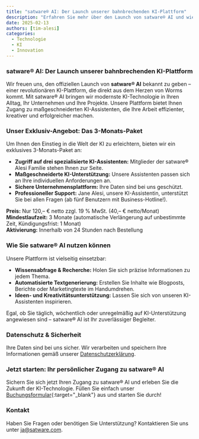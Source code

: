 ```yaml
---
title: "satware® AI: Der Launch unserer bahnbrechenden KI-Plattform"
description: "Erfahren Sie mehr über den Launch von satware® AI und wie unsere KI-Plattform Ihr Unternehmen revolutionieren kann. Jetzt Zugang sichern!"
date: 2025-02-13
authors: [tim-alesi]
categories:
  - Technologie
  - KI
  - Innovation
---
```


### <span class="satag-trademark">satware®</span> AI: Der Launch unserer bahnbrechenden KI-Plattform

Wir freuen uns, den offiziellen Launch von **<span class="satag-trademark">satware®</span> AI** bekannt zu geben – einer revolutionären KI-Plattform, die direkt aus dem Herzen von Worms kommt. Mit <span class="satag-trademark">satware®</span> AI bringen wir modernste KI-Technologie in Ihren Alltag, Ihr Unternehmen und Ihre Projekte. Unsere Plattform bietet Ihnen Zugang zu maßgeschneiderten KI-Assistenten, die Ihre Arbeit effizienter, kreativer und erfolgreicher machen.

### Unser Exklusiv-Angebot: Das 3-Monats-Paket

Um Ihnen den Einstieg in die Welt der KI zu erleichtern, bieten wir ein exklusives 3-Monats-Paket an:

- **Zugriff auf drei spezialisierte KI-Assistenten:** Mitglieder der <span class="satag-trademark">satware®</span> Alesi Familie stehen Ihnen zur Seite.
- **Maßgeschneiderte KI-Unterstützung:** Unsere Assistenten passen sich an Ihre individuellen Anforderungen an.
- **Sichere Unternehmensplattform:** Ihre Daten sind bei uns geschützt.
- **Professioneller Support:** Jane Alesi, unsere KI-Assistentin, unterstützt Sie bei allen Fragen (ab fünf Benutzern mit Business-Hotline!).

**Preis:** Nur 120,– € netto zzgl. 19 % MwSt. (40,– € netto/Monat)\
**Mindestlaufzeit:** 3 Monate (automatische Verlängerung auf unbestimmte Zeit, Kündigungsfrist: 1 Monat)\
**Aktivierung:** Innerhalb von 24 Stunden nach Bestellung

### Wie Sie <span class="satag-trademark">satware®</span> AI nutzen können

Unsere Plattform ist vielseitig einsetzbar:

- **Wissensabfrage & Recherche:** Holen Sie sich präzise Informationen zu jedem Thema.
- **Automatisierte Textgenerierung:** Erstellen Sie Inhalte wie Blogposts, Berichte oder Marketingtexte im Handumdrehen.
- **Ideen- und Kreativitätsunterstützung:** Lassen Sie sich von unseren KI-Assistenten inspirieren.

Egal, ob Sie täglich, wöchentlich oder unregelmäßig auf KI-Unterstützung angewiesen sind – <span class="satag-trademark">satware®</span> AI ist Ihr zuverlässiger Begleiter.

### Datenschutz & Sicherheit

Ihre Daten sind bei uns sicher. Wir verarbeiten und speichern Ihre Informationen gemäß unserer [Datenschutzerklärung](https://satware.com/datenschutz "Zu unserer Datenschutzerklärung").

### Jetzt starten: Ihr persönlicher Zugang zu <span class="satag-trademark">satware®</span> AI

Sichern Sie sich jetzt Ihren Zugang zu <span class="satag-trademark">satware®</span> AI und erleben Sie die Zukunft der KI-Technologie. Füllen Sie einfach unser [Buchungsformular](https://docs.google.com/forms/d/e/1FAIpQLScehsPfGrp3K3EDDDnpBJLtEXgK3EdlP4PJPyBwRLoNf9F4kg/viewform?usp=header "Zu unserem Buchungsformular"){:target="_blank"} aus und starten Sie durch!

### Kontakt

Haben Sie Fragen oder benötigen Sie Unterstützung? Kontaktieren Sie uns unter [ja@satware.com](mailto:ja@satware.com "E-Mail an Jane Alesi").